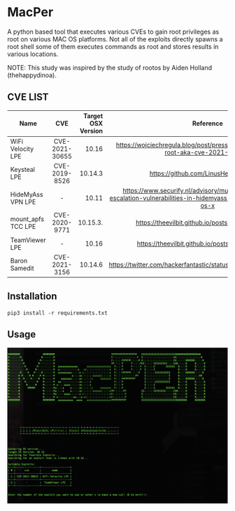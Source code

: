 # MacPer
A python based tool that executes various CVEs to gain root privileges as root on various MAC OS platforms. Not all of the exploits directly spawns a root shell some of them executes commands as root and stores results in various locations. 

NOTE: This study was inspired by the study of rootos by Aiden Holland (thehappydinoa). 


## CVE LIST

|Name                | CVE           | Target OSX Version  | Reference                                                                                            |
| -------------      |:-------------:| -------------------:|:----------------------------------------------------------------------------------------------------:|
| WiFi Velocity LPE  | CVE-2021-30655| 10.16               | https://wojciechregula.blog/post/press-5-keys-and-become-root-aka-cve-2021-30655/                    |
| Keysteal LPE       | CVE-2019-8526 | 10.14.3             |https://github.com/LinusHenze/Keysteal                                                                |
| HideMyAss VPN LPE  | -             | 10.11               |https://www.securify.nl/advisory/multiple-local-privilege-escalation-vulnerabilities-in-hidemyass-pro-vpn-client-v2x-for-os-x|
| mount_apfs TCC LPE |CVE-2020-9771  | 10.15.3.            |https://theevilbit.github.io/posts/cve_2020_9771/                                                     |       
| TeamViewer LPE     |-              | 10.16               |https://theevilbit.github.io/posts/teamviewer_lpe/                                                    |
| Baron Samedit      |CVE-2021-3156  | 10.14.6             |https://twitter.com/hackerfantastic/status/1356645638151303169                                        |

## Installation
```
pip3 install -r requirements.txt
```
## Usage
![alt text](https://github.com/amanszpapaya/MacPer/blob/main/demo.png)
